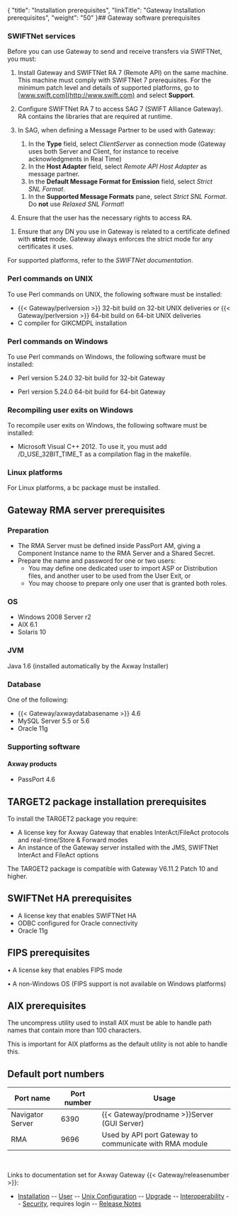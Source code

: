 {
    "title": "Installation prerequisites",
    "linkTitle": "Gateway Installation prerequisites",
    "weight": "50"
}## Gateway software prerequisites

### SWIFTNet services

Before you can use Gateway to send and receive transfers via SWIFTNet, you must:

1.  Install Gateway and SWIFTNet RA 7 (Remote API) on the same machine. This machine must comply with SWIFTNet 7 prerequisites. For the minimum patch level and details of supported platforms, go to [www.swift.com](http://www.swift.com) and select **Support**.
2.  Configure SWIFTNet RA 7 to access SAG 7 (SWIFT Alliance Gateway). RA contains the libraries that are required at runtime.
3.  In SAG, when defining a Message Partner to be used with Gateway:
    1.  In the **Type** field, select *ClientServer* as connection mode (Gateway uses both Server and Client, for instance to receive acknowledgments in Real Time)
    2.  In the **Host Adapter** field, select *Remote API Host Adapter* as message partner.
    3.  In the **Default Message Format for Emission** field, select *Strict SNL Format*.

    <!-- -->

    1.  In the **Supported Message Formats** pane, select *Strict SNL Format*. Do **not** use *Relaxed SNL Format*!
4.  Ensure that the user has the necessary rights to access RA.

<!-- -->

1.  Ensure that any DN you use in Gateway is related to a certificate defined with **strict** mode. Gateway always enforces the strict mode for any certificates it uses.

For supported platforms, refer to the *SWIFTNet documentation*.

### Perl commands on UNIX

To use Perl commands on UNIX, the following software must be installed:

-   {{< Gateway/perlversion >}} 32-bit build on 32-bit UNIX deliveries or {{< Gateway/perlversion >}} 64-bit build on 64-bit UNIX deliveries
-   C compiler for GIKCMDPL installation

### Perl commands on Windows

To use Perl commands on Windows, the following software must be installed:

-   Perl version 5.24.0 32-bit build for 32-bit Gateway

-   Perl version 5.24.0 64-bit build for 64-bit Gateway

### Recompiling user exits on Windows

To recompile user exits on Windows, the following software must be installed:

-   Microsoft Visual C++ 2012. To use it, you must add /D\_USE\_32BIT\_TIME\_T as a compilation flag in the makefile.

### Linux platforms

For Linux platforms, a bc package must be installed.

## Gateway RMA server prerequisites

### Preparation

-   The RMA Server must be defined inside PassPort AM, giving a Component Instance name to the RMA Server and a Shared Secret.
-   Prepare the name and password for one or two users:
    -   You may define one dedicated user to import ASP or Distribution files, and another user to be used from the User Exit, or
    -   You may choose to prepare only one user that is granted both roles.

### OS

-   Windows 2008 Server r2
-   AIX 6.1
-   Solaris 10

### JVM

Java 1.6 (installed automatically by the Axway Installer)

### Database

One of the following:

-   {{< Gateway/axwaydatabasename >}} 4.6
-   MySQL Server 5.5 or 5.6
-   Oracle 11g

### Supporting software

#### Axway products

-   PassPort 4.6

## TARGET2 package installation prerequisites

To install the TARGET2 package you require:

-   A license key for Axway Gateway that enables InterAct/FileAct protocols and real-time/Store & Forward modes
-   An instance of the Gateway server installed with the JMS, SWIFTNet InterAct and FileAct options

The TARGET2 package is compatible with Gateway V6.11.2 Patch 10 and higher.

## SWIFTNet HA prerequisites

-   A license key that enables SWIFTNet HA
-   ODBC configured for Oracle connectivity
-   Oracle 11g

## FIPS prerequisites

• A license key that enables FIPS mode

• A non-Windows OS (FIPS support is not available on Windows platforms)

## AIX prerequisites

The uncompress utility used to install AIX must be able to handle path names that contain more than 100 characters.

This is important for AIX platforms as the default utility is not able to handle this.

<span id="Default"></span>

## Default port numbers

<table>
   <thead>
      <tr>
<th class="HeadE-Column1-Header1">Port name         </th>
<th class="HeadE-Column1-Header1">Port number         </th>
<th class="HeadD-Column1-Header1">Usage         </th>
      </tr>
   </thead>
   <tbody>
      <tr>
         <td>Navigator Server         </td>
         <td>6390         </td>
         <td>{{< Gateway/prodname  >}}Server (GUI Server)         </td>
      </tr>
      <tr>
         <td>RMA         </td>
         <td>9696         </td>
         <td>Used by API port Gateway to communicate with RMA module         </td>
      </tr>
   </tbody>
</table>

 

Links to documentation set for Axway Gateway {{< Gateway/releasenumber  >}}:

-   [Installation](/bundle/Gateway_6173_InstallationGuide_allOS_en_HTML5/page/Content/start_page.htm) -- [User](/bundle/Gateway_6173_UsersGuide_allOS_en_HTML5/page/Content/start_page.htm) -- [Unix Configuration](/bundle/Gateway_6173_ConfigurationGuide_UNIX_en_HTML5/page/Content/start_page.htm) -- [Upgrade](/bundle/Gateway_6173_UpgradeGuide_allOS_en_HTML5/page/Content/start_page.htm) -- [Interoperability](/bundle/Gateway_6173_InteroperabilityGuide_allOS_en_HTML5/page/Content/start_page.htm) -- [Security](/bundle/Gateway_6173_SecurityGuide_allOS_en_HTML5/page/Content/start_page.htm), requires login -- [Release Notes](/bundle/Gateway_6173_ReleaseNotes_allOS_en_HTML5/page/Content/Gateway_ReleaseNotes_allOS_en.htm)
